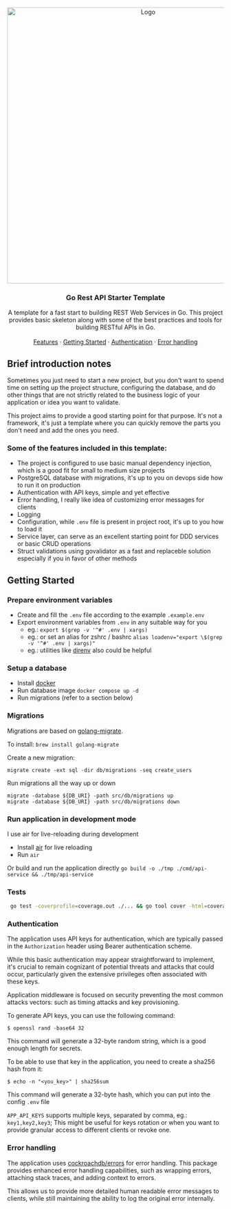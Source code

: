 <!-- PROJECT LOGO -->
<br />
<p align="center">
  <img src="https://repository-images.githubusercontent.com/397879110/ca96c957-860d-4ec9-a37c-f3274b15d997" alt="Logo" width="640">

<h3 align="center">Go Rest API Starter Template</h3>
  <p align="center">
    A template for a fast start to building REST Web Services in Go. This project provides basic skeleton along with
    some of the best practices and tools for building RESTful APIs in Go.
    <br />
    <br />
    <a href="#some-of-the-features-included-in-this-template">Features</a>
    ·
    <a href="#getting-started">Getting Started</a>
    ·
    <a href="#authentication">Authentication</a>
    ·
    <a href="#error-handling">Error handling</a>
  </p>
</p>

## Brief introduction notes

Sometimes you just need to start a new project, but you don't want to spend time on setting up the project structure,
configuring the database, and do other things that are not strictly related to the business logic of your application
or idea you want to validate. 

This project aims to provide a good starting point for that purpose. It's not a framework, it's just a template where 
you can quickly remove the parts you don't need and add the ones you need.

### Some of the features included in this template:
- The project is configured to use basic manual dependency injection, which is a good fit for small to medium size projects
- PostgreSQL database with migrations, it's up to you on devops side how to run it on production
- Authentication with API keys, simple and yet effective
- Error handling, I really like idea of customizing error messages for clients
- Logging
- Configuration, while `.env` file is present in project root, it's up to you how to load it 
- Service layer, can serve as an excellent starting point for DDD services or basic CRUD operations
- Struct validations using govalidator as a fast and replaceble solution especially if you in favor of other methods


## Getting Started

### Prepare environment variables
* Create and fill the `.env` file according to the example `.example.env`
* Export environment variables from `.env` in any suitable way for you
  * eg.: `export $(grep -v '^#' .env | xargs)`
  * eg.: or set an alias for zshrc / bashrc `alias loadenv="export \$(grep -v '^#' .env | xargs)"`
  * eg.: utilities like [direnv](https://direnv.net/) also could be helpful

### Setup a database
* Install [docker](https://docs.docker.com/desktop/mac/install/)
* Run database image `docker compose up -d`
* Run migrations (refer to a section below)

### Migrations

Migrations are based on [golang-migrate](https://github.com/golang-migrate/migrate).

To install: `brew install golang-migrate`

Create a new migration:
```
migrate create -ext sql -dir db/migrations -seq create_users
```

Run migrations all the way up or down
```
migrate -database ${DB_URI} -path src/db/migrations up
migrate -database ${DB_URI} -path src/db/migrations down
```

### Run application in development mode

I use air for live-reloading during development

* Install [air](https://github.com/cosmtrek/air) for live reloading
* Run `air`

Or build and run the application directly `go build -o ./tmp ./cmd/api-service && ./tmp/api-service`

### Tests

```bash
 go test -coverprofile=coverage.out ./... && go tool cover -html=coverage.out
```

### Authentication

The application uses API keys for authentication, which are typically passed in the `Authorization` header using Bearer 
authentication scheme.

While this basic authentication may appear straightforward to implement, it's crucial to remain cognizant of potential
threats and attacks that could occur, particularly given the extensive privileges often associated with these keys.

Application middleware is focused on security preventing the most common attacks vectors: such as timing attacks and
key provisioning.

To generate API keys, you can use the following command:

`$ openssl rand -base64 32`

This command will generate a 32-byte random string, which is a good enough length for secrets.

To be able to use that key in the application, you need to create a sha256 hash from it:

`$ echo -n "<you_key>" | sha256sum`

This command will generate a 32-byte hash, which you can put into the config `.env` file

`APP_API_KEYS` supports multiple keys, separated by comma, eg.: `key1,key2,key3`; This might be useful for keys 
rotation or when you want to provide granular access to different clients or revoke one.

### Error handling

The application uses [cockroachdb/errors](https://github.com/cockroachdb/errors) for error handling. This package 
provides enhanced error handling capabilities, such as wrapping errors, attaching stack traces, and adding context to
errors.

This allows us to provide more detailed human readable error messages to clients, while still maintaining the ability 
to log the original error internally.
